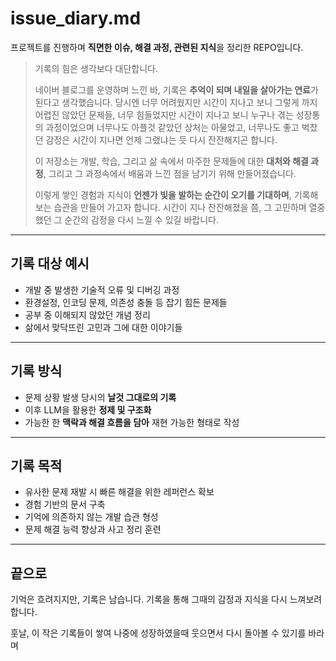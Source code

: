 # issue_diary.md

프로젝트를 진행하며 **직면한 이슈, 해결 과정, 관련된 지식**을 정리한 REPO입니다.

> 기록의 힘은 생각보다 대단합니다.
> 
> 네이버 블로그를 운영하며 느낀 바, 기록은 **추억이 되며 내일을 살아가는 연료**가 된다고 생각했습니다.
> 당시엔 너무 어려웠지만 시간이 지나고 보니 그렇게 까지 어렵진 않았던 문제들,
> 너무 힘들었지만 시간이 지나고 보니 누구나 겪는 성장통의 과정이었으며
> 너무나도 아플것 같았던 상처는 아물었고, 너무나도 좋고 벅찼던 감정은 시간이 지나면 언제 그랬냐는 듯 다시 잔잔해지곤 합니다.
>
> 이 저장소는 개발, 학습, 그리고 삶 속에서 마주한 문제들에 대한 **대처와 해결 과정**, 그리고
> 그 과정속에서 배움과 느낀 점을 남기기 위해 만들어졌습니다.
> 
> 이렇게 쌓인 경험과 지식이 **언젠가 빛을 발하는 순간이 오기를 기대하며**, 기록해보는 습관을 만들어 가고자 합니다.
> 시간이 지나 잔잔해졌을 쯤,
> 그 고민하며 열중했던 그 순간의 감정을 다시 느낄 수 있길 바랍니다.

---

## 기록 대상 예시

- 개발 중 발생한 기술적 오류 및 디버깅 과정
- 환경설정, 인코딩 문제, 의존성 충돌 등 잡기 힘든 문제들
- 공부 중 이해되지 않았던 개념 정리
- 삶에서 맞닥뜨린 고민과 그에 대한 이야기들

---

## 기록 방식

- 문제 상황 발생 당시의 **날것 그대로의 기록**
- 이후 LLM을 활용한 **정제 및 구조화**
- 가능한 한 **맥락과 해결 흐름을 담아** 재현 가능한 형태로 작성

---

## 기록 목적

- 유사한 문제 재발 시 빠른 해결을 위한 레퍼런스 확보
- 경험 기반의 문서 구축
- 기억에 의존하지 않는 개발 습관 형성
- 문제 해결 능력 향상과 사고 정리 훈련

---

## 끝으로

기억은 흐려지지만, 기록은 남습니다.
기록을 통해 그때의 감정과 지식을 다시 느껴보려 합니다.

훗날, 이 작은 기록들이 쌓여 나중에 성장하였을때
웃으면서 다시 돌아볼 수 있기를 바라며
